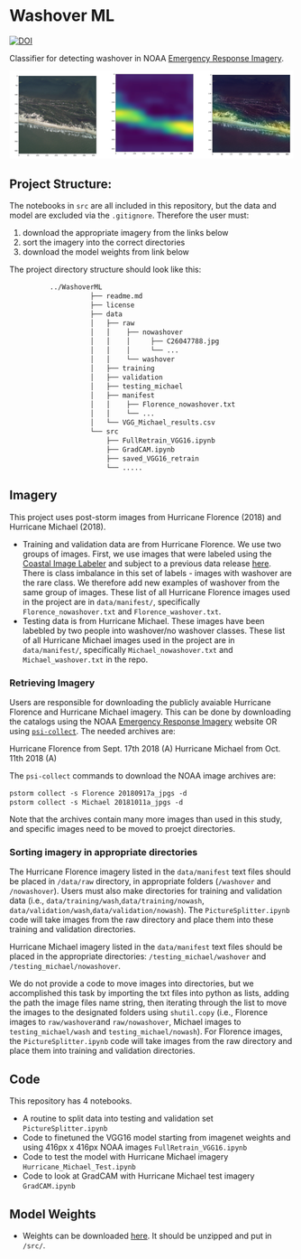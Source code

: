 # Washover ML
[![DOI](https://zenodo.org/badge/290877412.svg)](https://zenodo.org/badge/latestdoi/290877412)

Classifier for detecting washover in NOAA [Emergency Response Imagery](https://storms.ngs.noaa.gov/).

![Washover](https://github.com/UNCG-DAISY/WashoverML/blob/master/image.png)

## Project Structure:

 The notebooks in `src` are all included in this repository, but the data and model are excluded via the `.gitignore`. Therefore the user must:
1. download the appropriate imagery from the links below 
2. sort the imagery into the correct directories
3. download the model weights from link below

The project directory structure should look like this:

```{sh}
          ../WashoverML
                    ├── readme.md
                    ├── license
                    ├── data
                    │   ├── raw
                    │   │    ├── nowashover
                    │   │    │     ├── C26047788.jpg
                    │   │    │     └── ...
                    │   │    └── washover
                    │   ├── training                  
                    │   ├── validation
                    │   ├── testing_michael
                    │   ├── manifest
                    │   │    ├── Florence_nowashover.txt
                    │   │    └── ...
                    │   └── VGG_Michael_results.csv
                    └── src
                        ├── FullRetrain_VGG16.ipynb
                        ├── GradCAM.ipynb
                        ├── saved_VGG16_retrain
                        └── .....                  
```

## Imagery

This project uses post-storm images from Hurricane Florence (2018) and Hurricane Michael (2018). 

- Training and validation data are from Hurricane Florence. We use two groups of images. First, we use images that were labeled using the [Coastal Image Labeler](https://github.com/UNCG-DAISY/Coastal-Image-Labeler) and subject to a previous data release [here](https://doi.org/10.6084/m9.figshare.11604192.v1). There is class imbalance in this set of labels - images with washover are the rare class. We therefore add new examples of washover from the same group of images. These list of all Hurricane Florence images used in the project are in `data/manifest/`, specifically `Florence_nowashover.txt` and `Florence_washover.txt`. 
- Testing data is from Hurricane Michael. These images have been labebled by two people into washover/no washover classes. These list of all Hurricane Michael images used in the project are in `data/manifest/`, specifically `Michael_nowashover.txt` and `Michael_washover.txt` in the repo.  

### Retrieving Imagery

Users are responsible for downloading the publicly avaiable Hurricane Florence and Hurricane Michael imagery. This can be done by downloading the catalogs using the NOAA [Emergency Response Imagery](https://storms.ngs.noaa.gov/) website OR using [`psi-collect`](https://github.com/UNCG-DAISY/psi-collect). The needed archives are:

Hurricane Florence from Sept. 17th 2018 (A) 
Hurricane Michael from Oct. 11th 2018 (A)

The `psi-collect` commands to download the NOAA image archives are:

```{sh}
pstorm collect -s Florence 20180917a_jpgs -d
pstorm collect -s Michael 20181011a_jpgs -d
```

Note that the archives contain many more images than used in this study, and specific images need to be moved to proejct directories.

### Sorting imagery in appropriate directories

The Hurricane Florence imagery listed in the `data/manifest` text files should be placed in `/data/raw` directory, in appropriate folders (`/washover` and `/nowashover`). Users must also make directories for training and validation data (i.e., `data/training/wash`,`data/training/nowash`, `data/validation/wash`,`data/validation/nowash`). The `PictureSplitter.ipynb` code will take images from the raw directory and place them into these training and validation directories. 

Hurricane Michael imagery listed in the `data/manifest` text files should be placed in the appropriate directories: `/testing_michael/washover` and `/testing_michael/nowashover`.

We do not provide a code to move images into directories, but we accomplished this task by importing the txt files into python as lists, adding the path the image files name string, then iterating through the list to move the images to the designated folders using `shutil.copy` (i.e., Florence images to `raw/washover`and `raw/nowashover`, Michael images to `testing_michael/wash` and `testing_michael/nowash`). For Florence images, the `PictureSplitter.ipynb` code will take images from the raw directory and place them into training and validation directories.  

## Code
This repository has 4 notebooks. 
- A routine to split data into testing and validation set `PictureSplitter.ipynb`
- Code to finetuned the VGG16 model starting from imagenet weights and using 416px x 416px NOAA images `FullRetrain_VGG16.ipynb`
- Code to test the model with Hurricane Michael imagery `Hurricane_Michael_Test.ipynb`
- Code to look at GradCAM with Hurricane Michael test imagery `GradCAM.ipynb`

## Model Weights
- Weights can be downloaded [here](https://drive.google.com/file/d/1zVXNsmNJToVHXXOuIIg7NSkR6J-dn9QR/view?usp=sharing). It should be unzipped and put in `/src/`.
